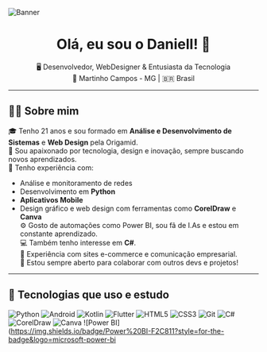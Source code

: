 ![Banner](https://media.giphy.com/media/3oEjI6SIIHBdRxXI40/giphy.gif)

<h1 align="center">Olá, eu sou o Daniell! 👋</h1>

<p align="center">
  🖥️ Desenvolvedor, WebDesigner & Entusiasta da Tecnologia <br/>
  📍 Martinho Campos - MG | 🇧🇷 Brasil
</p>

---

## 👨‍💻 Sobre mim

🎓 Tenho 21 anos e sou formado em **Análise e Desenvolvimento de Sistemas** e **Web Design** pela Origamid.  
🧠 Sou apaixonado por tecnologia, design e inovação, sempre buscando novos aprendizados.  
🔧 Tenho experiência com:
- Análise e monitoramento de redes
- Desenvolvimento em **Python**
- **Aplicativos Mobile**
- Design gráfico e web design com ferramentas como **CorelDraw** e **Canva**  
⚙️ Gosto de automações como Power BI, sou fã de I.As e estou em constante aprendizado.  
💻 Também tenho interesse em **C#**.  
🛒 Experiência com sites e-commerce e comunicação empresarial.  
🤝 Estou sempre aberto para colaborar com outros devs e projetos!

---

## 🚀 Tecnologias que uso e estudo

![Python](https://img.shields.io/badge/Python-3670A0?style=for-the-badge&logo=python&logoColor=ffdd54)
![Android](https://img.shields.io/badge/Android-3DDC84?style=for-the-badge&logo=android&logoColor=white)
![Kotlin](https://img.shields.io/badge/Kotlin-7F52FF?style=for-the-badge&logo=kotlin&logoColor=white)
![Flutter](https://img.shields.io/badge/Flutter-02569B?style=for-the-badge&logo=flutter&logoColor=white)
![HTML5](https://img.shields.io/badge/HTML5-E34F26?style=for-the-badge&logo=html5&logoColor=white)
![CSS3](https://img.shields.io/badge/CSS3-1572B6?style=for-the-badge&logo=css3&logoColor=white)
![Git](https://img.shields.io/badge/Git-F05032?style=for-the-badge&logo=git&logoColor=white)
![C#](https://img.shields.io/badge/C%23-239120?style=for-the-badge&logo=c-sharp&logoColor=white)
![CorelDraw](https://img.shields.io/badge/CorelDraw-FF7F00?style=for-the-badge&logo=coreldraw&logoColor=white)
![Canva](https://img.shields.io/badge/Canva-00C4CC?style=for-the-badge&logo=canva&logoColor=white)
![Power BI](https://img.shields.io/badge/Power%20BI-F2C811?style=for-the-badge&logo=microsoft-power-bi